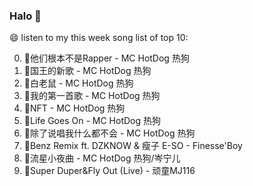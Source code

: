 

### Halo 👋

😄 listen to my this week song list of top 10:

0. 🌈他们根本不是Rapper - MC HotDog 热狗
1. 🌈国王的新歌 - MC HotDog 热狗
2. 🌈白老鼠 - MC HotDog 热狗
3. 🌈我的第一首歌 - MC HotDog 热狗
4. 🌈NFT - MC HotDog 热狗
5. 🌈Life Goes On - MC HotDog 热狗
6. 🌈除了说唱我什么都不会 - MC HotDog 热狗
7. 🌈Benz Remix ft. DZKNOW & 瘦子 E-SO - Finesse'Boy
8. 🌈流星小夜曲 - MC HotDog 热狗/岑宁儿
9. 🌈Super Duper&Fly Out (Live) - 顽童MJ116

